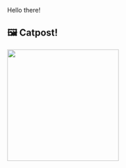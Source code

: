 Hello there!



## 🖼️ Catpost!

<sub>
    <img src="https://cdn2.thecatapi.com/images/MTc3ODkxOA.gif" height="256">
</sub>

